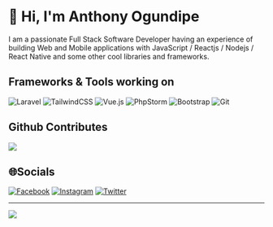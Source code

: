 
# 👋 Hi, I'm Anthony Ogundipe

I am a passionate Full Stack Software Developer having an experience of building Web and Mobile applications with JavaScript / Reactjs / Nodejs / React Native and some other cool libraries and frameworks.

## Frameworks & Tools working on

![Laravel](https://img.shields.io/badge/laravel-%23FF2D20.svg?style=for-the-badge&logo=laravel&logoColor=white)
![TailwindCSS](https://img.shields.io/badge/tailwindcss-%2338B2AC.svg?style=for-the-badge&logo=tailwind-css&logoColor=white)
![Vue.js](https://img.shields.io/badge/vuejs-%2335495e.svg?style=for-the-badge&logo=vuedotjs&logoColor=%234FC08D)
![PhpStorm](https://img.shields.io/badge/phpstorm-143?style=for-the-badge&logo=phpstorm&logoColor=black&color=black&labelColor=darkorchid)
![Bootstrap](https://img.shields.io/badge/bootstrap-%23563D7C.svg?style=for-the-badge&logo=bootstrap&logoColor=white)
![Git](https://img.shields.io/badge/git-%23F05033.svg?style=for-the-badge&logo=git&logoColor=white)

## Github Contributes
![](https://github-readme-stats.vercel.app/api?username=dhtml&hide_border=false&include_all_commits=false&count_private=true)<br/>

## 🌐Socials

[![Facebook](https://img.shields.io/badge/Facebook-%231877F2.svg?logo=Facebook&logoColor=white)](https://facebook.com/dhtml4ever) [![Instagram](https://img.shields.io/badge/Instagram-%23E4405F.svg?logo=Instagram&logoColor=white)](https://instagram.com/dhtmlextreme) [![Twitter](https://img.shields.io/badge/Twitter-%231DA1F2.svg?logo=Twitter&logoColor=white)](https://twitter.com/misterdhtml) 

---
![](https://komarev.com/ghpvc/?username=dhtml&label=Visitors+Count&color=brightgreen)
